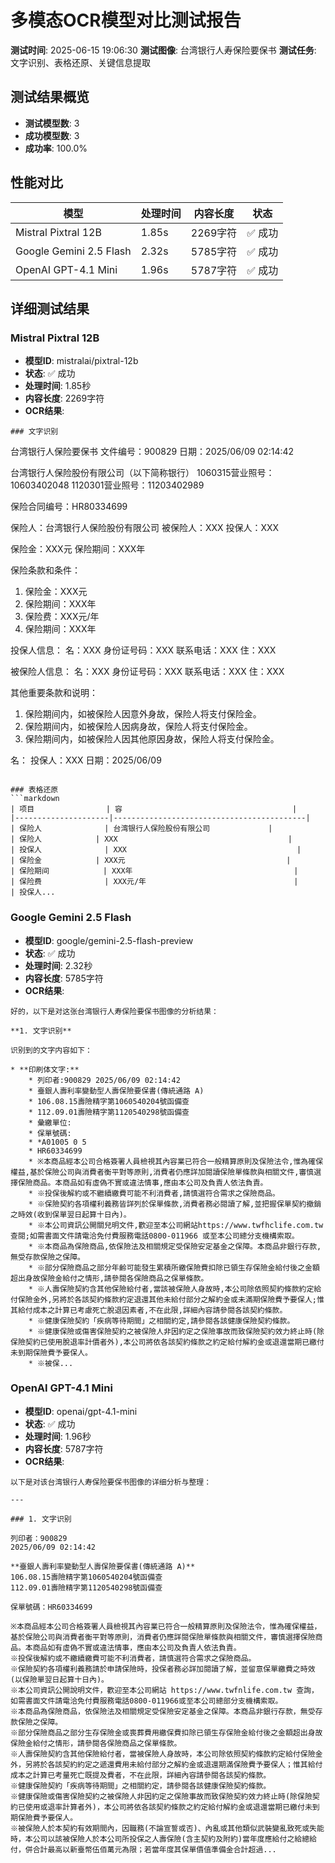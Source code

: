# 多模态OCR模型对比测试报告

**测试时间**: 2025-06-15 19:06:30
**测试图像**: 台湾银行人寿保险要保书
**测试任务**: 文字识别、表格还原、关键信息提取

## 测试结果概览
- **测试模型数**: 3
- **成功模型数**: 3
- **成功率**: 100.0%

## 性能对比
| 模型 | 处理时间 | 内容长度 | 状态 |
|------|---------|---------|------|
| Mistral Pixtral 12B | 1.85s | 2269字符 | ✅ 成功 |
| Google Gemini 2.5 Flash | 2.32s | 5785字符 | ✅ 成功 |
| OpenAI GPT-4.1 Mini | 1.96s | 5787字符 | ✅ 成功 |

## 详细测试结果

### Mistral Pixtral 12B
- **模型ID**: mistralai/pixtral-12b
- **状态**: ✅ 成功
- **处理时间**: 1.85秒
- **内容长度**: 2269字符
- **OCR结果**:
```
### 文字识别
```
台湾银行人保险要保书
文件编号：900829
日期：2025/06/09 02:14:42

台湾银行人保险股份有限公司（以下简称银行）
1060315营业照号：10603402048
1120301营业照号：11203402989

保险合同编号：HR80334699

保险人：台湾银行人保险股份有限公司
被保险人：XXX
投保人：XXX

保险金：XXX元
保险期间：XXX年

保险条款和条件：
1. 保险金：XXX元
2. 保险期间：XXX年
3. 保险费：XXX元/年
4. 保险期间：XXX年

投保人信息：
名：XXX
身份证号码：XXX
联系电话：XXX
住：XXX

被保险人信息：
名：XXX
身份证号码：XXX
联系电话：XXX
住：XXX

其他重要条款和说明：
1. 保险期间内，如被保险人因意外身故，保险人将支付保险金。
2. 保险期间内，如被保险人因病身故，保险人将支付保险金。
3. 保险期间内，如被保险人因其他原因身故，保险人将支付保险金。

名：
投保人：XXX
日期：2025/06/09
```

### 表格还原
```markdown
| 项目                | 容                                      |
|---------------------|-------------------------------------------|
| 保险人              | 台湾银行人保险股份有限公司             |
| 保险人            | XXX                                      |
| 投保人              | XXX                                      |
| 保险金            | XXX元                                    |
| 保险期间            | XXX年                                    |
| 保险费              | XXX元/年                                 |
| 投保人...
```

### Google Gemini 2.5 Flash
- **模型ID**: google/gemini-2.5-flash-preview
- **状态**: ✅ 成功
- **处理时间**: 2.32秒
- **内容长度**: 5785字符
- **OCR结果**:
```
好的，以下是对这张台湾银行人寿保险要保书图像的分析结果：

**1. 文字识别**

识别到的文字内容如下：

* **印刷体文字:**
    * 列印者:900829 2025/06/09 02:14:42
    * 臺銀人壽利率變動型人壽保險要保書(傳統通路 A)
    * 106.08.15壽險精字第1060540204號函備查
    * 112.09.01壽險精字第1120540298號函備查
    * 彙繳單位:
    * 保單號碼:
    * *A01005 0 5
    * HR60334699
    * ※本商品經本公司合格簽署人員檢視其內容業已符合一般精算原則及保險法令,惟為確保權益,基於保險公司與消費者衡平對等原則,消費者仍應詳加閱讀保險單條款與相關文件,審慎選擇保險商品。本商品如有虛偽不實或違法情事,應由本公司及負責人依法負責。
    * ※投保後解約或不繼續繳費可能不利消費者,請慎選符合需求之保險商品。
    * ※保險契約各項權利義務皆詳列於保單條款,消費者務必閱讀了解,並把握保單契約撤銷之時效(收到保單翌日起算十日內)。
    * ※本公司資訊公開關兒明文件,歡迎至本公司網站https://www.twfhclife.com.tw查閱;如需書面文件請電洽免付費服務電話0800-011966 或至本公司總分支機構索取。
    * ※本商品為保險商品,依保險法及相關規定受保險安定基金之保障。本商品非銀行存款,無受存款保險之保障。
    * ※部分保險商品之部分年齡可能發生累積所繳保險費扣除已領生存保險金給付後之金額超出身故保險金給付之情形,請參閱各保險商品之保單條款。
    * ※人壽保險契約含其他保險給付者,當該被保險人身故時,本公司除依照契約條款約定給付保險金外,另將於各該契約條款約定退還其他未給付部分之解約金或未滿期保險費予要保人;惟其給付成本之計算已考慮死亡脫退因素者,不在此限,詳細內容請參閱各該契約條款。
    * ※健康保險契約「疾病等待期間」之相關約定,請參閱各該健康保險契約條款。
    * ※健康保險或傷害保險契約之被保險人非因約定之保險事故而致保險契約效力終止時(除保險契約已使用脫退率計價者外),本公司將依各該契約條款之約定給付解約金或退還當期已繳付未到期保險費予要保人。
    * ※被保...
```

### OpenAI GPT-4.1 Mini
- **模型ID**: openai/gpt-4.1-mini
- **状态**: ✅ 成功
- **处理时间**: 1.96秒
- **内容长度**: 5787字符
- **OCR结果**:
```
以下是对该台湾银行人寿保险要保书图像的详细分析与整理：

---

### 1. 文字识别

列印者：900829  
2025/06/09 02:14:42  

**臺銀人壽利率變動型人壽保險要保書(傳統通路 A)**  
106.08.15壽險精字第1060540204號函備查  
112.09.01壽險精字第1120540298號函備查  

保單號碼：HR60334699  

※本商品經本公司合格簽署人員檢視其內容業已符合一般精算原則及保險法令，惟為確保權益，基於保險公司與消費者衡平對等原則，消費者仍應詳閱保險單條款與相關文件，審慎選擇保險商品。本商品如有虛偽不實或違法情事，應由本公司及負責人依法負責。  
※投保後解約或不繳續繳費可能不利消費者，請慎選符合需求之保險商品。  
※保險契約各項權利義務請於申請保險時，投保者務必詳加閱讀了解，並留意保單繳費之時效(以保險單翌日起算十日內)。  
※本公司資訊公開說明文件，歡迎至本公司網站 https://www.twfnlife.com.tw 查詢，如需書面文件請電洽免付費服務電話0800-011966或至本公司總部分支機構索取。  
※本商品為保險商品，依保險法及相關規定受保險安定基金之保障。本商品非銀行存款，無受存款保險之保障。  
※部分保險商品之部分生存保險金或喪葬費用繳保費扣除已領生存保險金給付後之金額超出身故保險金給付之情形，請參閱各保險商品之保單條款。  
※人壽保險契約含其他保險給付者，當被保險人身故時，本公司除依照契約條款約定給付保險金外，另將於各該契約約定之遞還費用未給付部分之解約金或退還期滿保險費予要保人；惟其給付成本之計算已考量死亡既提及費者，不在此限，詳細內容請參閱各該契約條款。  
※健康保險契約「疾病等待期間」之相關約定，請參閱各該健康保險契約條款。  
※健康保險或傷害保險契約之被保險人非因約定之保險事故而致保險契約效力終止時(除保險契約已使用或退率計算者外)，本公司將依各該契約條款之約定給付解約金或退還當期已繳付未到期保險費予要保人。  
※被保險人於本契約有效期間內，因職務(不論宣誓或否)、內亂或其他類似武裝變亂致死或失能時，本公司以該被保險人於本公司所投保之人壽保險(含主契約及附約)當年度應給付之給總給付，併合計最高以新臺幣伍佰萬元為限；若當年度其保單價值準備金合計超過...
```